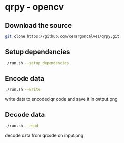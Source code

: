 # qrpy - opencv

## Download the source

```bash
git clone https://github.com/cesargoncalves/qrpy.git 
```

## Setup dependencies

```bash
./run.sh --setup_dependencies
```

## Encode data

```bash
./run.sh --write
```

write data to encoded qr code and save it in output.png

## Decode data

```bash
./run.sh --read
```

decode data from qrcode on input.png
